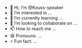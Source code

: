 - 👋 Hi, I’m @Kouss-speaker
- 👀 I’m interested in ...
- 🌱 I’m currently learning ...
- 💞️ I’m looking to collaborate on ...
- 📫 How to reach me ...
- 😄 Pronouns: ...
- ⚡ Fun fact: ...

<!---
Kouss-speaker/Kouss-speaker is a ✨ special ✨ repository because its `README.md` (this file) appears on your GitHub profile.
You can click the Preview link to take a look at your changes.
--->
